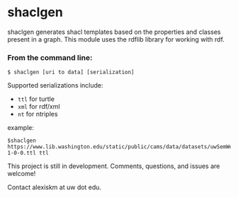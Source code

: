 # shaclgen 
shaclgen generates shacl templates based on the properties and classes present in a graph. This module uses the rdflib library for working with rdf.



### From the command line:
```
$ shaclgen [uri to data] [serialization]
```

Supported serializations include:
- `ttl` for turtle
- `xml` for rdf/xml
- `nt` for ntriples

example:
```
$shaclgen https://www.lib.washington.edu/static/public/cams/data/datasets/uwSemWebParts/aggregation-1-0-0.ttl ttl
```
This project is still in development. Comments, questions, and issues are welcome!

Contact alexiskm at uw dot edu.
